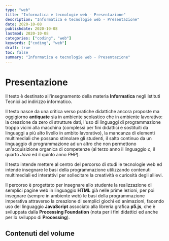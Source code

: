 ```yaml
---
type: "web"
title: "Informatica e tecnologie web - Presentazione"
description: "Informatica e tecnologie web - Presentazione"
date: 2020-10-08
publishdate: 2020-10-08
lastmod: 2020-10-08
categories: ["coding", "web"]
keywords: ["coding", "web"]
draft: true
toc: false
summary: "Informatica e tecnologie web - Presentazione"
---
```


# Presentazione

Il testo è destinato all'insegnamento della materia **Informatica** negli Istituti Tecnici ad indirizzo informatico.

Il testo nasce da una critica verso pratiche didattiche ancora proposte ma oggigiorno **antiquate** sia in ambiente scolastico che in ambiente lavorativo: la creazione da zero di strutture dati, l'uso di linguaggi di programmazione troppo vicini alla macchina (complessi per fini didattici e sostituiti da linguaggi a più alto livello in ambito lavorativo), la mancanza di elementi multimediali che possano stimolare gli studenti, il salto continuo da un linguaggio di programmazione ad un altro che non permettono un'acquisizione organica di competenze (al terzo anno il linguaggio *c*, il quarto *Java* ed il quinto anno *PHP*).

Il testo intende mettere al centro del percorso di studi le tecnologie web ed intende insegnare le basi della programmazione utilizzando contenuti multimediali ed interattivi per sollecitare la creatività e curiosità degli allievi.

 Il percorso è progettato per insegnare allo studente la realizzazione di semplici pagine web in linguaggio **HTML** già nelle prime lezioni, per poi insegnare (sempre in ambiente web) le basi della programmazione imperativa attraverso la creazione di semplici giochi ed animazioni, facendo uso del linguaggio **JavaScript** associato alla libreria grafica **p5.js**, che è sviluppata dalla **Processing Foundation** (nota per i fini didattici ed anche per lo sviluppo di **Processing**).


## Contenuti del volume

